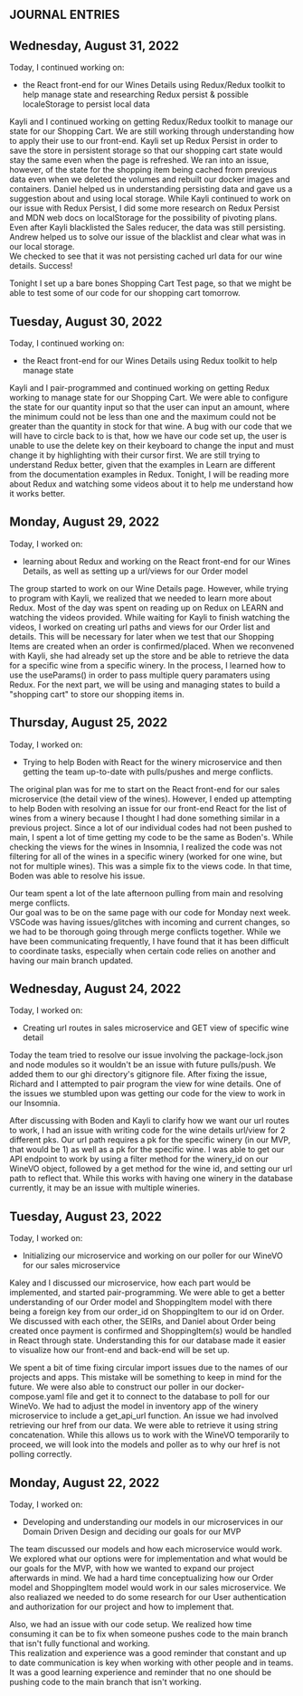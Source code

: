 <!-- In the journals, every day that you work on the project, you must make an entry in your journal after you've finished that day. At a minimum, you will need to include the following information:

The date of the entry
A list of features/issues that you worked on and who you worked with, if applicable
A reflection on any design conversations that you had
At least one ah-ha! moment that you had during your coding, however small
Keep your journal in reverse chronological order. Always put new entries at the top. -->

## JOURNAL ENTRIES


## Wednesday, August 31, 2022
Today, I continued working on:

* the React front-end for our Wines Details using Redux/Redux toolkit to help manage 
state and researching Redux persist & possible localeStorage to persist local data

Kayli and I continued working on getting Redux/Redux toolkit to manage our state for our 
Shopping Cart.  We are still working through understanding how to apply their use to our 
front-end.  Kayli set up Redux Persist in order to save the store in persistent storage
so that our shopping cart state would stay the same even when the page is refreshed.  We
ran into an issue, however, of the state for the shopping item being cached from previous
data even when we deleted the volumes and rebuilt our docker images and containers. Daniel 
helped us in understanding persisting data and gave us a suggestion about and using local
storage.  While Kayli continued to work on our issue with Redux Persist, I did some more
research on Redux Persist and MDN web docs on localStorage for the possibility of pivoting 
plans.  Even after Kayli blacklisted the Sales reducer, the data was still persisting.  
Andrew helped us to solve our issue of the blacklist and clear what was in our local storage.  
We checked to see that it was not persisting cached url data for our wine details. Success!

Tonight I set up a bare bones Shopping Cart Test page, so that we might be able to test
some of our code for our shopping cart tomorrow.  


## Tuesday, August 30, 2022
Today, I continued working on:

* the React front-end for our Wines Details using Redux toolkit to help manage state

Kayli and I pair-programmed and continued working on getting Redux working to manage 
state for our Shopping Cart.  We were able to configure the state for our quantity input 
so that the user can input an amount, where the minimum could not be less than one and 
the maximum could not be greater than the quantity in stock for that wine.  A bug with 
our code that we will have to circle back to is that, how we have our code set up, the 
user is unable to use the delete key on their keyboard to change the input and must change 
it by highlighting with their cursor first.  We are still trying to understand Redux
better, given that the examples in Learn are different from the documentation examples 
in Redux.  Tonight, I will be reading more about Redux and watching some videos about it
to help me understand how it works better.   


## Monday, August 29, 2022
Today, I worked on:

* learning about Redux and working on the React front-end for our Wines Details, 
as well as setting up a url/views for our Order model

The group started to work on our Wine Details page.  However, while trying to program 
with Kayli, we realized that we needed to learn more about Redux.  Most of the day was 
spent on reading up on Redux on LEARN and watching the videos provided.  While waiting 
for Kayli to finish watching the videos, I worked on creating url paths and views for 
our Order list and details.  This will be necessary for later when we test that our 
Shopping Items are created when an order is confirmed/placed. When we reconvened with 
Kayli, she had already set up the store and be able to retrieve the data for a specific 
wine from a specific winery.  In the process, I learned how to use the useParams() in 
order to pass multiple query paramaters using Redux.  For the next part, we will be using 
and managing states to build a "shopping cart" to store our shopping items in.  


## Thursday, August 25, 2022
Today, I worked on:

* Trying to help Boden with React for the winery microservice and then getting the 
team up-to-date with pulls/pushes and merge conflicts.

The original plan was for me to start on the React front-end for our sales microservice 
(the detail view of the wines). However, I ended up attempting to help Boden with 
resolving an issue for our front-end React for the list of wines from a winery because 
I thought I had done something similar in a previous project.  Since a lot of our 
individual codes had not been pushed to main, I spent a lot of time getting my code to 
be the same as Boden's.  While checking the views for the wines in Insomnia, I realized 
the code was not filtering for all of the wines in a specific winery (worked for one 
wine, but not for multiple wines).  This was a simple fix to the views code.  In that 
time, Boden was able to resolve his issue.  

Our team spent a lot of the late afternoon pulling from main and resolving merge conflicts.  
Our goal was to be on the same page with our code for Monday next week.  VSCode was having 
issues/glitches with incoming and current changes, so we had to be thorough going through 
merge conflicts together.  While we have been communicating frequently, I have found that 
it has been difficult to coordinate tasks, especially when certain code relies on another 
and having our main branch updated. 


## Wednesday, August 24, 2022
Today, I worked on:

* Creating url routes in sales microservice and GET view of specific wine detail

Today the team tried to resolve our issue involving the package-lock.json and
node modules so it wouldn't be an issue with future pulls/push.  We added them 
to our ghi directory's gitignore file. After fixing the issue, Richard and I attempted 
to pair program the view for wine details.  One of the issues we stumbled upon was 
getting our code for the view to work in our Insomnia.

After discussing with Boden and Kayli to clarify how we want our url routes to 
work, I had an issue with writing code for the wine details url/view for 2 different
pks.  Our url path requires a pk for the specific winery (in our MVP, that would be 1)
as well as a pk for the specific wine.  I was able to get our API endpoint to work by
using a filter method for the winery_id on our WineVO object, followed by a get method 
for the wine id, and setting our url path to reflect that.  While this works with 
having one winery in the database currently, it may be an issue with multiple wineries.


## Tuesday, August 23, 2022
Today, I worked on:

* Initializing our microservice and working on our poller for our WineVO
for our sales microservice 

Kaley and I discussed our microservice, how each part would be implemented, and started
pair-programming.  We were able to get a better understanding of our Order model and 
ShoppingItem model with there being a foreign key from our order_id on ShoppingItem to
our id on Order.  We discussed with each other, the SEIRs, and Daniel about Order being
created once payment is confirmed and ShoppingItem(s) would be handled in React through
state.  Understanding this for our database made it easier to visualize how our 
front-end and back-end will be set up.

We spent a bit of time fixing circular import issues due to the names of our projects 
and apps.  This mistake will be something to keep in mind for the future.  We were also
able to construct our poller in our docker-compose.yaml file and get it to connect to
the database to poll for our WineVo.  We had to adjust the model in inventory app of 
the winery microservice to include a get_api_url function.  An issue we had involved 
retrieving our href from our data.  We were able to retrieve it using string 
concatenation.  While this allows us to work with the WineVO temporarily to proceed, 
we will look into the models and poller as to why our href is not polling correctly.



## Monday, August 22, 2022
Today, I worked on:

* Developing and understanding our models in our microservices in our Domain Driven 
Design and deciding our goals for our MVP 

The team discussed our models and how each microservice would work.  We explored what 
our options were for implementation and what would be our goals for the MVP, with how 
we wanted to expand our project afterwards in mind.  We had a hard time conceptualizing 
how our Order model and ShoppingItem model would work in our sales microservice.  We 
also realiazed we needed to do some research for our User authentication and authorization 
for our project and how to implement that.

Also, we had an issue with our code setup.  We realized how time consuming it can be to 
fix when someone pushes code to the main branch that isn't fully functional and working.  
This realization and experience was a good reminder that constant and up to date 
communication is key when working with other people and in teams.  It was a good learning 
experience and reminder that no one should be pushing code to the main branch that isn't 
working.  
